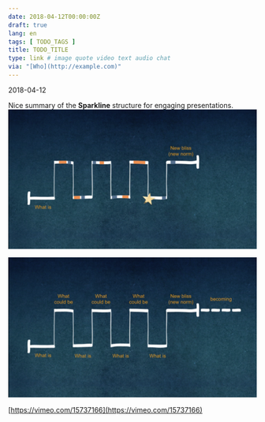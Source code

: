 ```yaml
---
date: 2018-04-12T00:00:00Z
draft: true
lang: en
tags: [ TODO_TAGS ]
title: TODO_TITLE
type: link # image quote video text audio chat
via: "[Who](http://example.com)"
---
```



2018-04-12

Nice summary of the **Sparkline** structure for engaging presentations.
![2018-04-12-1](2018-04-12-1.png)

![2018-04-12-1-1](2018-04-12-1-1.png)

[https://vimeo.com/15737166](https://vimeo.com/15737166)

